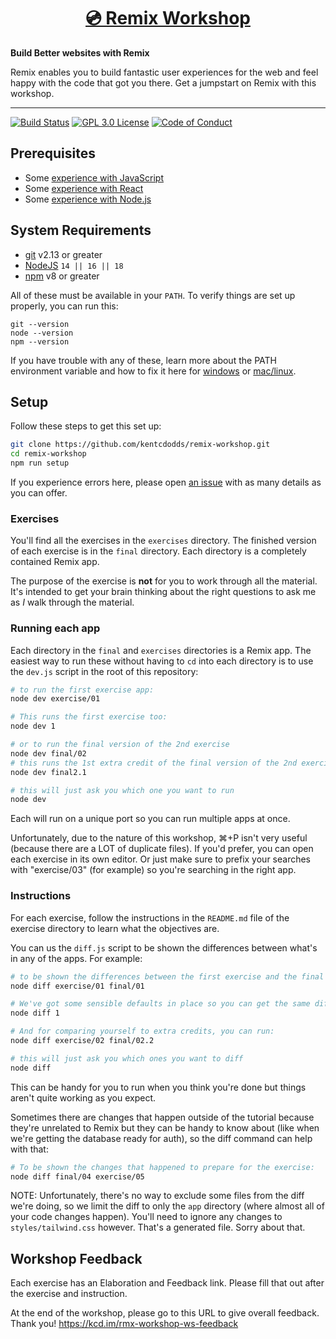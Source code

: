 <div>
  <h1 align="center"><a href="https://kentcdodds.com/workshops/build-better-apps-with-remix">💿 Remix Workshop</a></h1>
  <strong>
    Build Better websites with Remix
  </strong>
  <p>
    Remix enables you to build fantastic user experiences for the web and feel
    happy with the code that got you there. Get a jumpstart on Remix with this
    workshop.
  </p>
</div>

<hr />

<!-- prettier-ignore-start -->
[![Build Status][build-badge]][build]
[![GPL 3.0 License][license-badge]][license]
[![Code of Conduct][coc-badge]][coc]
<!-- prettier-ignore-end -->

## Prerequisites

- Some
  [experience with JavaScript](https://kentcdodds.com/blog/javascript-to-know-for-react)
- Some [experience with React](https://kcd.im/beginner-react)
- Some [experience with Node.js](https://nodejs.dev/learn)

## System Requirements

- [git][git] v2.13 or greater
- [NodeJS][node] `14 || 16 || 18`
- [npm][npm] v8 or greater

All of these must be available in your `PATH`. To verify things are set up
properly, you can run this:

```shell
git --version
node --version
npm --version
```

If you have trouble with any of these, learn more about the PATH environment
variable and how to fix it here for [windows][win-path] or
[mac/linux][mac-path].

## Setup

Follow these steps to get this set up:

```sh
git clone https://github.com/kentcdodds/remix-workshop.git
cd remix-workshop
npm run setup
```

If you experience errors here, please open [an issue][issue] with as many
details as you can offer.

### Exercises

You'll find all the exercises in the `exercises` directory. The finished version
of each exercise is in the `final` directory. Each directory is a completely
contained Remix app.

The purpose of the exercise is **not** for you to work through all the material.
It's intended to get your brain thinking about the right questions to ask me as
_I_ walk through the material.

### Running each app

Each directory in the `final` and `exercises` directories is a Remix app. The
easiest way to run these without having to `cd` into each directory is to use
the `dev.js` script in the root of this repository:

```sh
# to run the first exercise app:
node dev exercise/01

# This runs the first exercise too:
node dev 1

# or to run the final version of the 2nd exercise
node dev final/02
# this runs the 1st extra credit of the final version of the 2nd exercise
node dev final2.1

# this will just ask you which one you want to run
node dev
```

Each will run on a unique port so you can run multiple apps at once.

Unfortunately, due to the nature of this workshop, ⌘+P isn't very useful
(because there are a LOT of duplicate files). If you'd prefer, you can open each
exercise in its own editor. Or just make sure to prefix your searches with
"exercise/03" (for example) so you're searching in the right app.

### Instructions

For each exercise, follow the instructions in the `README.md` file of the
exercise directory to learn what the objectives are.

You can us the `diff.js` script to be shown the differences between what's in
any of the apps. For example:

```sh
# to be shown the differences between the first exercise and the final version:
node diff exercise/01 final/01

# We've got some sensible defaults in place so you can get the same diff as above with:
node diff 1

# And for comparing yourself to extra credits, you can run:
node diff exercise/02 final/02.2

# this will just ask you which ones you want to diff
node diff
```

This can be handy for you to run when you think you're done but things aren't
quite working as you expect.

Sometimes there are changes that happen outside of the tutorial because they're
unrelated to Remix but they can be handy to know about (like when we're getting
the database ready for auth), so the diff command can help with that:

```sh
# To be shown the changes that happened to prepare for the exercise:
node diff final/04 exercise/05
```

NOTE: Unfortunately, there's no way to exclude some files from the diff we're
doing, so we limit the diff to only the `app` directory (where almost all of
your code changes happen). You'll need to ignore any changes to
`styles/tailwind.css` however. That's a generated file. Sorry about that.

## Workshop Feedback

Each exercise has an Elaboration and Feedback link. Please fill that out after
the exercise and instruction.

At the end of the workshop, please go to this URL to give overall feedback.
Thank you! https://kcd.im/rmx-workshop-ws-feedback

<!-- prettier-ignore-start -->
[npm]: https://www.npmjs.com/
[node]: https://nodejs.org
[git]: https://git-scm.com/
[build-badge]: https://img.shields.io/github/workflow/status/kentcdodds/remix-workshop/%E2%9C%85%20Validate/main?logo=github&style=flat-square
[build]: https://github.com/kentcdodds/remix-workshop/actions?query=workflow%3Avalidate
[license-badge]: https://img.shields.io/badge/license-GPL%203.0%20License-blue.svg?style=flat-square
[license]: https://github.com/kentcdodds/remix-workshop/blob/main/LICENSE
[coc-badge]: https://img.shields.io/badge/code%20of-conduct-ff69b4.svg?style=flat-square
[coc]: https://kentcdodds.com/conduct
[win-path]: https://www.howtogeek.com/118594/how-to-edit-your-system-path-for-easy-command-line-access/
[mac-path]: http://stackoverflow.com/a/24322978/971592
[issue]: https://github.com/kentcdodds/remix-workshop/issues/new
<!-- prettier-ignore-end -->
